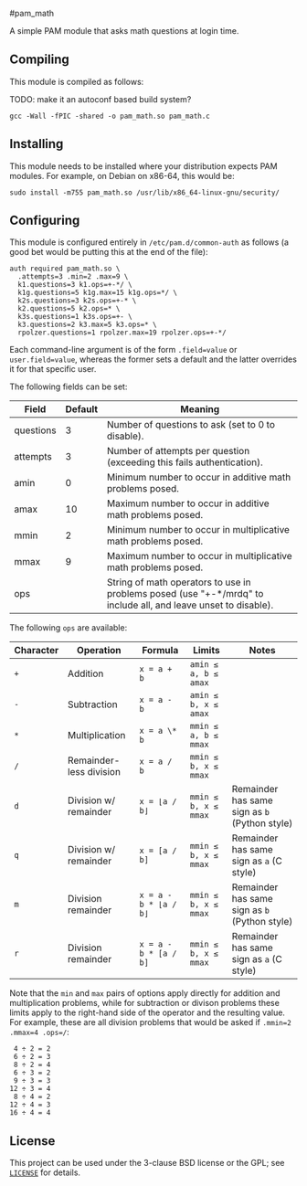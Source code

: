 \#pam_math

A simple PAM module that asks math questions at login time.

## Compiling

This module is compiled as follows:

TODO: make it an autoconf based build system?

    gcc -Wall -fPIC -shared -o pam_math.so pam_math.c

## Installing

This module needs to be installed where your distribution expects PAM
modules. For example, on Debian on x86-64, this would be:

    sudo install -m755 pam_math.so /usr/lib/x86_64-linux-gnu/security/

## Configuring

This module is configured entirely in `/etc/pam.d/common-auth` as
follows (a good bet would be putting this at the end of the file):

    auth required pam_math.so \
      .attempts=3 .min=2 .max=9 \
      k1.questions=3 k1.ops=+-*/ \
      k1g.questions=5 k1g.max=15 k1g.ops=*/ \
      k2s.questions=3 k2s.ops=+-* \
      k2.questions=5 k2.ops=* \
      k3s.questions=1 k3s.ops=+- \
      k3.questions=2 k3.max=5 k3.ops=* \
      rpolzer.questions=1 rpolzer.max=19 rpolzer.ops=+-*/

Each command-line argument is of the form `.field=value` or
`user.field=value`, whereas the former sets a default and the latter
overrides it for that specific user.

The following fields can be set:

| Field     | Default | Meaning                                                                                                         |
|-----------|---------|-----------------------------------------------------------------------------------------------------------------|
| questions | 3       | Number of questions to ask (set to 0 to disable).                                                               |
| attempts  | 3       | Number of attempts per question (exceeding this fails authentication).                                          |
| amin      | 0       | Minimum number to occur in additive math problems posed.                                                        |
| amax      | 10      | Maximum number to occur in additive math problems posed.                                                        |
| mmin      | 2       | Minimum number to occur in multiplicative math problems posed.                                                  |
| mmax      | 9       | Maximum number to occur in multiplicative math problems posed.                                                  |
| ops       |         | String of math operators to use in problems posed (use "+-\*/mrdq" to include all, and leave unset to disable). |

The following `ops` are available:

| Character | Operation               | Formula               | Limits               | Notes                                         |
|-----------|-------------------------|-----------------------|----------------------|-----------------------------------------------|
| `+`       | Addition                | `x = a + b`           | `amin ≤ a, b ≤ amax` |                                               |
| `-`       | Subtraction             | `x = a - b`           | `amin ≤ b, x ≤ amax` |                                               |
| `*`       | Multiplication          | `x = a \* b`          | `mmin ≤ a, b ≤ mmax` |                                               |
| `/`       | Remainder-less division | `x = a / b`           | `mmin ≤ b, x ≤ mmax` |                                               |
| `d`       | Division w/ remainder   | `x = ⌊a / b⌋`         | `mmin ≤ b, x ≤ mmax` | Remainder has same sign as `b` (Python style) |
| `q`       | Division w/ remainder   | `x = [a / b]`         | `mmin ≤ b, x ≤ mmax` | Remainder has same sign as `a` (C style)      |
| `m`       | Division remainder      | `x = a - b * ⌊a / b⌋` | `mmin ≤ b, x ≤ mmax` | Remainder has same sign as `b` (Python style) |
| `r`       | Division remainder      | `x = a - b * [a / b]` | `mmin ≤ b, x ≤ mmax` | Remainder has same sign as `a` (C style)      |

Note that the `min` and `max` pairs of options apply directly for
addition and multiplication problems, while for subtraction or divison
problems these limits apply to the right-hand side of the operator and
the resulting value. For example, these are all division problems that
would be asked if `.mmin=2 .mmax=4 .ops=/`:

     4 ÷ 2 = 2
     6 ÷ 2 = 3
     8 ÷ 2 = 4
     6 ÷ 3 = 2
     9 ÷ 3 = 3
    12 ÷ 3 = 4
     8 ÷ 4 = 2
    12 ÷ 4 = 3
    16 ÷ 4 = 4

## License

This project can be used under the 3-clause BSD license or the GPL; see
[`LICENSE`](LICENSE) for details.
